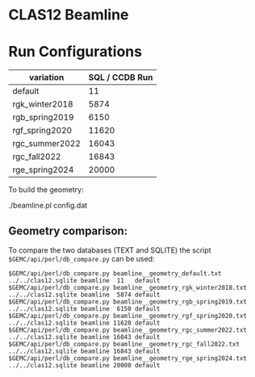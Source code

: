 # CLAS12 Beamline



# Run Configurations

| variation        | SQL / CCDB Run | 
|------------------|----------------|
| default          | 11             | 
| rgk_winter2018   | 5874           | 
| rgb_spring2019   | 6150           | 
| rgf_spring2020   | 11620          |
| rgc_summer2022   | 16043          |
| rgc_fall2022     | 16843          |
| rge_spring2024   | 20000          |

To build the geometry:

./beamline.pl config.dat




## Geometry comparison:

To compare the two databases (TEXT and SQLITE) the script ` $GEMC/api/perl/db_compare.py` can be used:

````
$GEMC/api/perl/db_compare.py beamline__geometry_default.txt        ../../clas12.sqlite beamline  11   default
$GEMC/api/perl/db_compare.py beamline__geometry_rgk_winter2018.txt ../../clas12.sqlite beamline  5874 default
$GEMC/api/perl/db_compare.py beamline__geometry_rgb_spring2019.txt ../../clas12.sqlite beamline  6150 default
$GEMC/api/perl/db_compare.py beamline__geometry_rgf_spring2020.txt ../../clas12.sqlite beamline 11620 default
$GEMC/api/perl/db_compare.py beamline__geometry_rgc_summer2022.txt ../../clas12.sqlite beamline 16043 default
$GEMC/api/perl/db_compare.py beamline__geometry_rgc_fall2022.txt   ../../clas12.sqlite beamline 16843 default
$GEMC/api/perl/db_compare.py beamline__geometry_rge_spring2024.txt ../../clas12.sqlite beamline 20000 default

````
